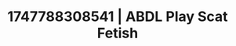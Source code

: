 ---
categories:
- Erotic surprise
- Elegant fetish
- Sneaker fetish
- Erotic tension build
- Deepthroat
image: /assets/images/1747788308541.jpg
layout: post
seo:
  description: Featured content with high-quality ABDL Play, Scat Fetish. HD images
    available.
  keywords: ABDL Play, Scat Fetish
  og_image: /assets/images/1747788308541.jpg
  schema_type: VisualArtwork
tags:
- ABDL Play
- Scat Fetish
- '#1747788308541'
title: 1747788308541 | ABDL Play Scat Fetish
---